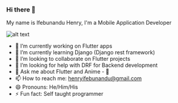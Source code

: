 ### Hi there 👋

My name is Ifebunandu Henry, I'm a Mobile Application Developer


![alt text](https://avatars.githubusercontent.com/u/54851623?v=4)

<!--
**maykhid/maykhid** is a ✨ _special_ ✨ repository because its `README.md` (this file) appears on your GitHub profile.

Here are some ideas to get you started:

- 🔭 I’m currently working on ...
- 🌱 I’m currently learning Django (Django rest framework)
- 👯 I’m looking to collaborate on Flutter projects
- 🤔 I’m looking for help with DRF for Backend development
- 💬 Ask me about Flutter and Anime - 🌝
- 📫 How to reach me: henryifebunandu@gmail.com
- 😄 Pronouns: He/Him/His
- ⚡ Fun fact: Self taught programmer
-->

- 🔭 I’m currently working on Flutter apps
- 🌱 I’m currently learning Django (Django rest framework)
- 👯 I’m looking to collaborate on Flutter projects
- 🤔 I’m looking for help with DRF for Backend development
- 💬 Ask me about Flutter and Anime - 🌝
- 📫 How to reach me: henryifebunandu@gmail.com
- 😄 Pronouns: He/Him/His
- ⚡ Fun fact: Self taught programmer
